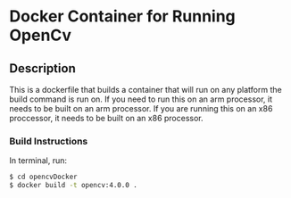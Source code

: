 # Docker Container for Running OpenCv

## Description

This is a dockerfile that builds a container that will run on any platform the build command is run on. If you need to run this on an arm processor, it needs to be built on an arm processor. If you are running this on an x86 proccessor, it needs to be built on an x86 processor.

### Build Instructions

In terminal, run:

```bash
$ cd opencvDocker
$ docker build -t opencv:4.0.0 .
```
